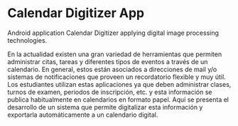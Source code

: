 # Calendar Digitizer App
Android application Calendar Digitizer applying digital image processing technologies.

En la actualidad existen una gran variedad de herramientas que permiten administrar citas, tareas y diferentes tipos de eventos a través de un calendario. En general, estos están asociados a direcciones de mail y/o sistemas de notificaciones que proveen un recordatorio flexible y muy útil. Los estudiantes utilizan estas aplicaciones ya que deben administrar clases, turnos de examen, periodos de inscripción, etc. y esta información se publica habitualmente en calendarios en formato papel. Aquí se presenta el desarrollo de un sistema que permite digitalizar esta información y exportarla automáticamente a un calendario digital.
